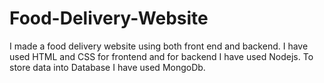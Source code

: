 # Food-Delivery-Website
I made a food delivery website using both front end and backend. I have used HTML and CSS for frontend and for backend I have used Nodejs. To store data into Database I have used MongoDb.
